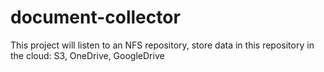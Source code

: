 # document-collector
This project will listen to an NFS repository, store data in this repository in the cloud: S3, OneDrive, GoogleDrive

